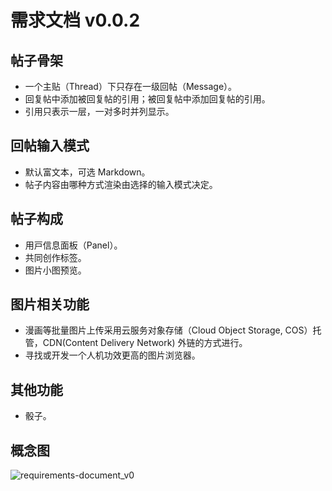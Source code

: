 # 需求文档 v0.0.2

## 帖子骨架

- 一个主贴（Thread）下只存在一级回帖（Message）。
- 回复帖中添加被回复帖的引用；被回复帖中添加回复帖的引用。
- 引用只表示一层，一对多时并列显示。

## 回帖输入模式

- 默认富文本，可选 Markdown。
- 帖子内容由哪种方式渲染由选择的输入模式决定。

## 帖子构成

- 用戸信息面板（Panel）。
- 共同创作标签。
- 图片小图预览。

## 图片相关功能

- 漫画等批量图片上传采用云服务对象存储（Cloud Object Storage, COS）托管，CDN(Content Delivery Network) 外链的方式进行。
- 寻找或开发一个人机功效更高的图片浏览器。

## 其他功能

- 骰子。

## 概念图

![requirements-document_v0](https://cdn.staticaly.com/gh/SetsuikiHyoryu/image-bed@master/喵玉殿/requirements-document_v0.0.1_image.5m79h53vr200.webp)
